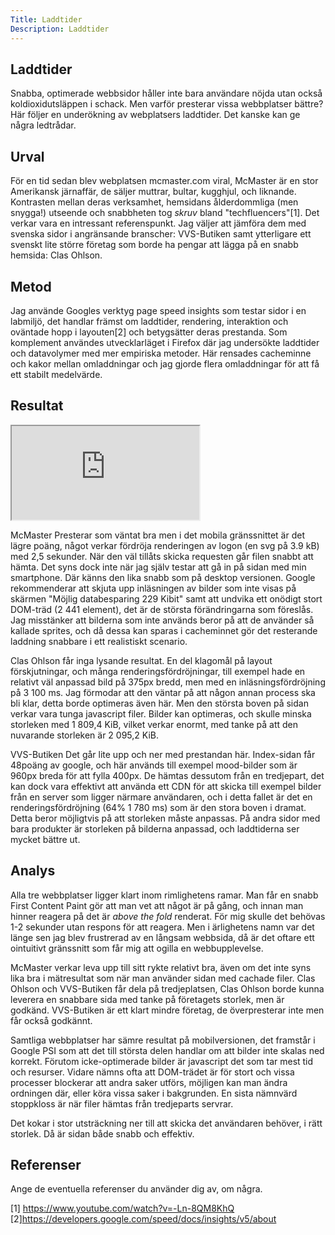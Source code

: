```yaml
---
Title: Laddtider
Description: Laddtider
---
```


## Laddtider

Snabba, optimerade webbsidor håller inte bara användare nöjda utan också koldioxidutsläppen i schack.
Men varför presterar vissa webbplatser bättre? Här följer en underökning av webplatsers laddtider. Det kanske kan ge några ledtrådar.

Urval
-----------------------

För en tid sedan blev webplatsen mcmaster.com viral, McMaster är en stor Amerikansk järnaffär, de säljer muttrar, bultar, kugghjul, och liknande. Kontrasten mellan deras verksamhet, hemsidans ålderdommliga (men snygga!) utseende och snabbheten tog _skruv_ bland "techfluencers"\[1]. Det verkar vara en intressant referenspunkt. Jag väljer att jämföra dem med svenska sidor i angränsande branscher: VVS-Butiken samt ytterligare ett svenskt lite större företag som borde ha pengar att lägga på en snabb hemsida: Clas Ohlson.

Metod
-----------------------

Jag använde Googles verktyg page speed insights som testar sidor i en labmiljö, det handlar främst om laddtider, rendering, interaktion och oväntade hopp i layouten[2] och betygsätter deras prestanda. Som komplement användes utvecklarläget i Firefox där jag undersökte laddtider och datavolymer med mer empiriska metoder. Här rensades cacheminne och kakor mellan omladdningar och jag gjorde flera omladdningar för att få ett stabilt medelvärde.


Resultat
-----------------------
<iframe class="spread-sheet" src="https://docs.google.com/spreadsheets/d/e/2PACX-1vS4bObCvPIM-j07jePxUdCl-uUiwTASv6aPLoLHA6m9cU9UNBuVpNzfV7lcZRitGLfB9KIKyI10_4aE/pubhtml?gid=0&amp;single=true&amp;widget=true&amp;headers=false"></iframe>

McMaster Presterar som väntat bra men i det mobila gränssnittet är det lägre poäng, något verkar fördröja renderingen av logon (en svg på 3.9 kB) med 2,5 sekunder. När den väl tillåts skicka requesten går filen snabbt att hämta. Det syns dock inte när jag själv testar att gå in på sidan med min smartphone. Där känns den lika snabb som på desktop versionen. Google rekommenderar att skjuta upp inläsningen av bilder som inte visas på skärmen "Möjlig databesparing 229 Kibit"
samt att undvika ett onödigt stort DOM-träd (2 441 element), det är de största förändringarna som föreslås. Jag misstänker att bilderna som inte används beror på att de använder så kallade sprites, och då dessa kan sparas i cacheminnet gör det resterande laddning snabbare i ett realistiskt scenario.

Clas Ohlson får inga lysande resultat. En del klagomål på layout förskjutningar, och många renderingsfördröjningar, till exempel hade en relativt väl anpassad bild på 375px bredd, men med en inläsningsfördröjning på 3 100 ms. Jag förmodar att den väntar på att någon annan process ska bli klar, detta borde optimeras även här. Men den största boven på sidan verkar vara tunga javascript filer. Bilder kan optimeras, och skulle minska storleken med 1 809,4 KiB, vilket verkar enormt, med tanke på att den nuvarande storleken är 2 095,2 KiB.

VVS-Butiken
Det går lite upp och ner med prestandan här. Index-sidan får 48poäng av google, och här används till exempel mood-bilder som är 960px breda för att fylla 400px. De hämtas dessutom från en tredjepart, det kan dock vara effektivt att använda ett CDN för att skicka till exempel bilder från en server som ligger närmare användaren, och i detta fallet är det en renderingsfördröjning (64% 1 780 ms) som är den stora boven i dramat. Detta beror möjligtvis på att storleken måste anpassas.
På andra sidor med bara produkter är storleken på bilderna anpassad, och laddtiderna ser mycket bättre ut.


Analys
-----------------------

Alla tre webbplatser ligger klart inom rimlighetens ramar. Man får en snabb First Content Paint gör att man vet att något är på gång, och innan man hinner reagera på det är _above the fold_ renderat. För mig skulle det behövas 1-2 sekunder utan respons för att reagera. Men i ärlighetens namn var det länge sen jag blev frustrerad av en långsam webbsida, då är det oftare ett ointuitivt gränssnitt som får mig att ogilla en webbupplevelse.

McMaster verkar leva upp till sitt rykte relativt bra, även om det inte syns lika bra i mätresultat som när man använder sidan med cachade filer. Clas Ohlson och VVS-Butiken får dela på tredjeplatsen, Clas Ohlson borde kunna leverera en snabbare sida med tanke på företagets storlek, men är godkänd. VVS-Butiken är ett klart mindre företag, de överpresterar inte men får också godkännt.

Samtliga webbplatser har sämre resultat på mobilversionen, det framstår i Google PSI som att det till största delen handlar om att bilder inte skalas ned korrekt.
Förutom icke-optimerade bilder är javascript det som tar mest tid och resurser.
Vidare nämns ofta att DOM-trädet är för stort och vissa processer blockerar att andra saker utförs, möjligen kan man ändra ordningen där, eller köra vissa saker i bakgrunden.
En sista nämnvärd stoppkloss är när filer hämtas från tredjeparts servrar.

Det kokar i stor utsträckning ner till att skicka det användaren behöver, i rätt storlek. Då är sidan både snabb och effektiv.

Referenser
-----------------------

Ange de eventuella referenser du använder dig av, om några.

\[1] https://www.youtube.com/watch?v=-Ln-8QM8KhQ
\[2]https://developers.google.com/speed/docs/insights/v5/about